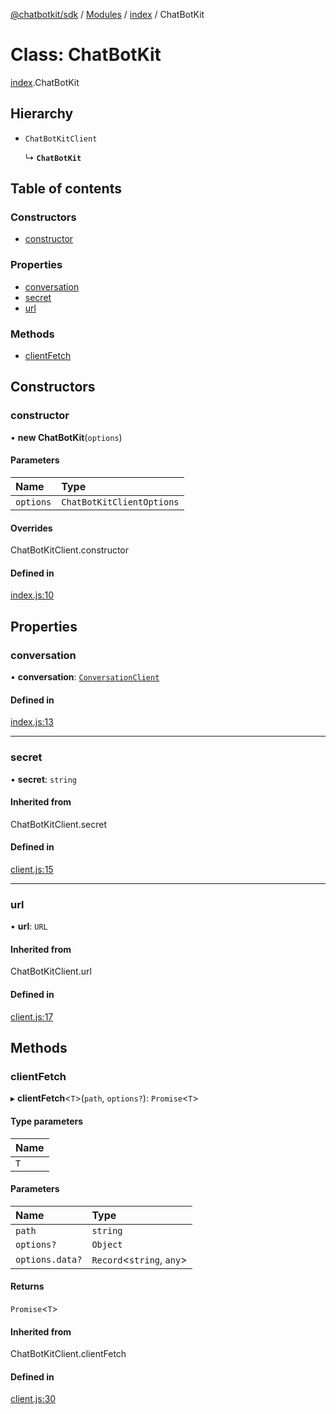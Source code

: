[@chatbotkit/sdk](../README.md) / [Modules](../modules.md) / [index](../modules/index.md) / ChatBotKit

# Class: ChatBotKit

[index](../modules/index.md).ChatBotKit

## Hierarchy

- `ChatBotKitClient`

  ↳ **`ChatBotKit`**

## Table of contents

### Constructors

- [constructor](index.ChatBotKit.md#constructor)

### Properties

- [conversation](index.ChatBotKit.md#conversation)
- [secret](index.ChatBotKit.md#secret)
- [url](index.ChatBotKit.md#url)

### Methods

- [clientFetch](index.ChatBotKit.md#clientfetch)

## Constructors

### constructor

• **new ChatBotKit**(`options`)

#### Parameters

| Name | Type |
| :------ | :------ |
| `options` | `ChatBotKitClientOptions` |

#### Overrides

ChatBotKitClient.constructor

#### Defined in

[index.js:10](https://github.com/chatbotkit/node-sdk/blob/0d637a5/packages/sdk/src/index.js#L10)

## Properties

### conversation

• **conversation**: [`ConversationClient`](conversation.ConversationClient.md)

#### Defined in

[index.js:13](https://github.com/chatbotkit/node-sdk/blob/0d637a5/packages/sdk/src/index.js#L13)

___

### secret

• **secret**: `string`

#### Inherited from

ChatBotKitClient.secret

#### Defined in

[client.js:15](https://github.com/chatbotkit/node-sdk/blob/0d637a5/packages/sdk/src/client.js#L15)

___

### url

• **url**: `URL`

#### Inherited from

ChatBotKitClient.url

#### Defined in

[client.js:17](https://github.com/chatbotkit/node-sdk/blob/0d637a5/packages/sdk/src/client.js#L17)

## Methods

### clientFetch

▸ **clientFetch**<`T`\>(`path`, `options?`): `Promise`<`T`\>

#### Type parameters

| Name |
| :------ |
| `T` |

#### Parameters

| Name | Type |
| :------ | :------ |
| `path` | `string` |
| `options?` | `Object` |
| `options.data?` | `Record`<`string`, `any`\> |

#### Returns

`Promise`<`T`\>

#### Inherited from

ChatBotKitClient.clientFetch

#### Defined in

[client.js:30](https://github.com/chatbotkit/node-sdk/blob/0d637a5/packages/sdk/src/client.js#L30)
